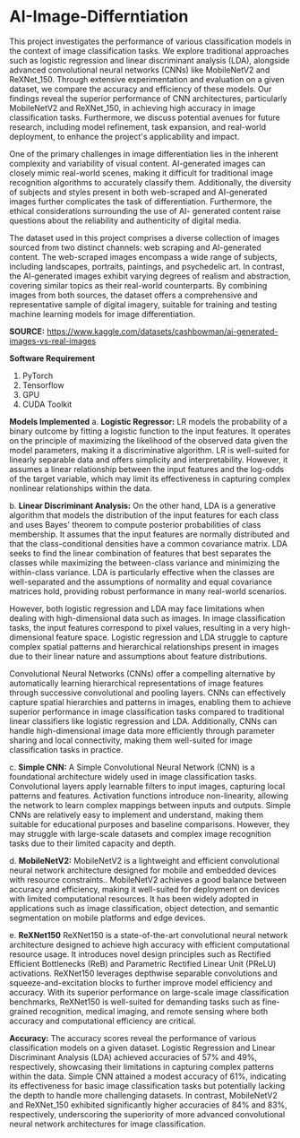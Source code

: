 # AI-Image-Differntiation

This project investigates the performance of various classification models in
the context of image classification tasks. We explore traditional approaches such as
logistic regression and linear discriminant analysis (LDA), alongside advanced
convolutional neural networks (CNNs) like MobileNetV2 and ReXNet_150. Through
extensive experimentation and evaluation on a given dataset, we compare the
accuracy and efficiency of these models. Our findings reveal the superior
performance of CNN architectures, particularly MobileNetV2 and ReXNet_150, in
achieving high accuracy in image classification tasks. Furthermore, we discuss
potential avenues for future research, including model refinement, task expansion,
and real-world deployment, to enhance the project's applicability and impact.

One of the primary challenges in image differentiation lies in the inherent
complexity and variability of visual content. AI-generated images can closely mimic
real-world scenes, making it difficult for traditional image recognition algorithms to
accurately classify them. Additionally, the diversity of subjects and styles present in
both web-scraped and AI-generated images further complicates the task of
differentiation. Furthermore, the ethical considerations surrounding the use of AI-
generated content raise questions about the reliability and authenticity of digital
media.

The dataset used in this project comprises a diverse collection of images sourced
from two distinct channels: web scraping and AI-generated content. The web-scraped
images encompass a wide range of subjects, including landscapes, portraits, paintings,
and psychedelic art. In contrast, the AI-generated images exhibit varying degrees of
realism and abstraction, covering similar topics as their real-world counterparts. By
combining images from both sources, the dataset offers a comprehensive and
representative sample of digital imagery, suitable for training and testing machine
learning models for image differentiation.

**SOURCE:** https://www.kaggle.com/datasets/cashbowman/ai-generated-images-vs-real-images

**Software Requirement**
1) PyTorch
2) Tensorflow
3) GPU
4) CUDA Toolkit

**Models Implemented**
a. **Logistic Regressor:** LR models the probability of a binary outcome by fitting a logistic function to
the input features. It operates on the principle of maximizing the likelihood of the
observed data given the model parameters, making it a discriminative algorithm. LR is
well-suited for linearly separable data and offers simplicity and interpretability.
However, it assumes a linear relationship between the input features and the log-odds
of the target variable, which may limit its effectiveness in capturing complex nonlinear
relationships within the data.

b. **Linear Discriminant Analysis:** On the other hand, LDA is a generative algorithm that models the distribution
of the input features for each class and uses Bayes' theorem to compute posterior
probabilities of class membership. It assumes that the input features are normally
distributed and that the class-conditional densities have a common covariance matrix.
LDA seeks to find the linear combination of features that best separates the classes
while maximizing the between-class variance and minimizing the within-class variance.
LDA is particularly effective when the classes are well-separated and the assumptions
of normality and equal covariance matrices hold, providing robust performance in
many real-world scenarios.

However, both logistic regression and LDA may face limitations when dealing
with high-dimensional data such as images. In image classification tasks, the input
features correspond to pixel values, resulting in a very high-dimensional feature space.
Logistic regression and LDA struggle to capture complex spatial patterns and
hierarchical relationships present in images due to their linear nature and assumptions
about feature distributions.

Convolutional Neural Networks (CNNs) offer a compelling alternative by
automatically learning hierarchical representations of image features through
successive convolutional and pooling layers. CNNs can effectively capture spatial
hierarchies and patterns in images, enabling them to achieve superior performance in
image classification tasks compared to traditional linear classifiers like logistic
regression and LDA. Additionally, CNNs can handle high-dimensional image data more
efficiently through parameter sharing and local connectivity, making them well-suited
for image classification tasks in practice.

c. **Simple CNN:** A Simple Convolutional Neural Network (CNN) is a foundational architecture
widely used in image classification tasks. Convolutional layers apply learnable filters to
input images, capturing local patterns and features. Activation functions introduce
non-linearity, allowing the network to learn complex mappings between inputs and
outputs. Simple CNNs are relatively easy to implement and understand, making them
suitable for educational purposes and baseline comparisons. However, they may
struggle with large-scale datasets and complex image recognition tasks due to their
limited capacity and depth.

d. **MobileNetV2:** MobileNetV2 is a lightweight and efficient convolutional neural network
architecture designed for mobile and embedded devices with resource constraints..
MobileNetV2 achieves a good balance between accuracy and efficiency, making it
well-suited for deployment on devices with limited computational resources. It has
been widely adopted in applications such as image classification, object detection, and
semantic segmentation on mobile platforms and edge devices.

e. **ReXNet150** ReXNet150 is a state-of-the-art convolutional neural network architecture
designed to achieve high accuracy with efficient computational resource usage. It
introduces novel design principles such as Rectified Efficient Bottlenecks (ReB) and
Parametric Rectified Linear Unit (PReLU) activations. ReXNet150 leverages depthwise
separable convolutions and squeeze-and-excitation blocks to further improve model
efficiency and accuracy. With its superior performance on large-scale image
classification benchmarks, ReXNet150 is well-suited for demanding tasks such as fine-
grained recognition, medical imaging, and remote sensing where both accuracy and
computational efficiency are critical.

**Accuracy:**
The accuracy scores reveal the performance of various classification models on
a given dataset. Logistic Regression and Linear Discriminant Analysis (LDA)
achieved accuracies of 57% and 49%, respectively, showcasing their limitations in
capturing complex patterns within the data. Simple CNN attained a modest
accuracy of 61%, indicating its effectiveness for basic image classification tasks but
potentially lacking the depth to handle more challenging datasets. In contrast,
MobileNetV2 and ReXNet_150 exhibited significantly higher accuracies of 84% and
83%, respectively, underscoring the superiority of more advanced convolutional
neural network architectures for image classification.
